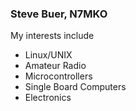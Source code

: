 ### Steve Buer, N7MKO

My interests include

* Linux/UNIX
* Amateur Radio
* Microcontrollers
* Single Board Computers
* Electronics
